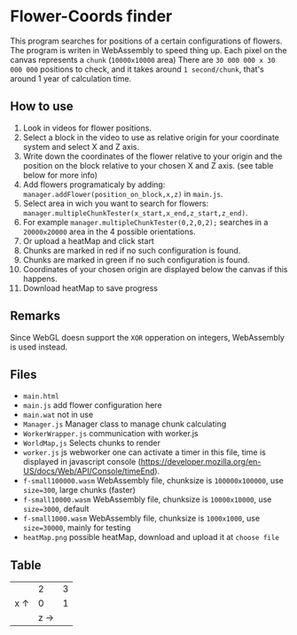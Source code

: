 # Flower-Coords finder
This program searches for positions of a certain configurations of flowers.
The program is writen in WebAssembly to speed thing up.
Each pixel on the canvas represents a `chunk` (`10000x10000` area)
There are `30 000 000 x 30 000 000` positions to check, and it takes around `1 second/chunk`, that's around 1 year of calculation time.
## How to use
1. Look in videos for flower positions.
  1. Select a block in the video to use as relative origin for your coordinate system and select X and Z axis.
  2. Write down the coordinates of the flower relative to your origin and the position on the block relative to your chosen X and Z axis. (see table below for more info)
2. Add flowers programaticaly by adding: `manager.addFlower(position_on_block,x,z)` in `main.js`.
3. Select area in wich you want to search for flowers: `manager.multipleChunkTester(x_start,x_end,z_start,z_end)`. 
  1. For example `manager.multipleChunkTester(0,2,0,2);` searches in a `20000x20000` area in the 4 possible orientations.
3. Or upload a heatMap and click start
4. Chunks are marked in red if no such configuration is found.
5. Chunks are marked in green if no such configuration is found.
6. Coordinates of your chosen origin are displayed below the canvas if this happens.
7. Download heatMap to save progress
## Remarks
Since WebGL doesn support the `XOR` opperation on integers, WebAssembly is used instead.
## Files
- `main.html`
- `main.js` add flower configuration here
- `main.wat` not in use
- `Manager.js` Manager class to manage chunk calculating
- `WorkerWrapper.js` communication with worker.js
- `WorldMap,js` Selects chunks to render
- `worker.js` js webworker one can activate a timer in this file, time is displayed in javascript console (https://developer.mozilla.org/en-US/docs/Web/API/Console/timeEnd).
- `f-small100000.wasm` WebAssembly file, chunksize is `100000x100000`, use `size=300`, large chunks (faster)
- `f-small10000.wasm` WebAssembly file, chunksize is `10000x10000`, use `size=3000`, default
- `f-small1000.wasm` WebAssembly file, chunksize is `1000x1000`, use `size=30000`, mainly for testing
- `heatMap.png` possible heatMap, download and upload it at `choose file`
## Table
|     |     |     |
|-----|-----|-----|
|     | 2   | 3   |
| x ↑ | 0   | 1   |
|     | z → |     |